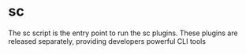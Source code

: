 # sc
The sc script is the entry point to run the sc plugins. These plugins are released separately, providing developers powerful CLI tools
